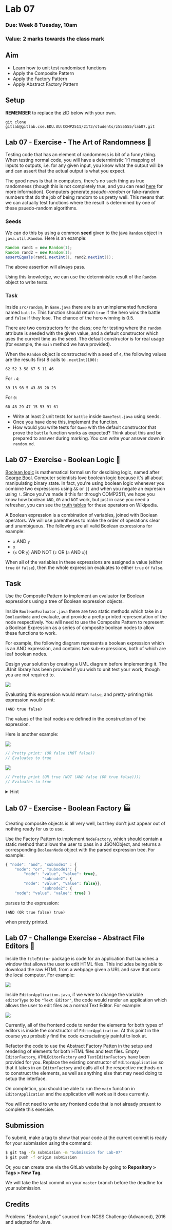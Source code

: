 # Lab 07

### Due: Week 8 Tuesday, 10am

### Value: 2 marks towards the class mark

## Aim

* Learn how to unit test randomised functions
* Apply the Composite Pattern
* Apply the Factory Pattern
* Apply Abstract Factory Pattern

## Setup

**REMEMBER** to replace the zID below with your own.

`git clone gitlab@gitlab.cse.EDU.AU:COMP2511/21T3/students/z555555/lab07.git`

## Lab 07 - Exercise - The Art of Randomness 🎲

Testing code that has an element of randomness is bit of a funny thing. When testing normal code, you will have a deterministic 1:1 mapping of inputs to outputs, i.e. for any given input, you know what the output will be and can assert that the actual output is what you expect. 

The good news is that in computers, there's no such thing as true randomness (though this is not completely true, and you can read [here](https://engineering.mit.edu/engage/ask-an-engineer/can-a-computer-generate-a-truly-random-number/) for more information). Computers generate *pseudo-random* or fake-random numbers that do the job of being random to us pretty well. This means that we can actually test functions where the result is determined by one of these psuedo-random algorithms. 

### Seeds

We can do this by using a common **seed** given to the java `Random` object in `java.util.Random`. Here is an example:

```java
Random rand1 = new Random(1);
Random rand2 = new Random(1);
assertEquals(rand1.nextInt(), rand2.nextInt());
```

The above assertion will always pass.

Using this knowledge, we can use the deterministic result of the `Random` object to write tests.

### Task

Inside `src/random`, in `Game.java` there are is an unimplemented functions named `battle`. This function should return `true` if the hero wins the battle and `false` if they lose. The chance of the hero winning is 0.5. 

There are two constructors for the class; one for testing where the `random` attribute is seeded with the given value, and a default constructor which uses the current time as the seed. The default constructor is for real usage (for example, the `main` method we have provided). 

When the `Random` object is constructed with a seed of `4`, the following values are the results first 8 calls to `.nextInt(100)`:

```
62 52 3 58 67 5 11 46
```

For `-4`:

```
39 13 98 5 43 89 20 23
```

For `0`:

```
60 48 29 47 15 53 91 61
```

* Write at least 2 unit tests for `battle` inside `GameTest.java` using seeds. 
* Once you have done this, implement the function.
* How would you write tests for `Game` with the default constructor that prove the `battle` function works as expected? Think about this and be prepared to answer during marking. You can write your answer down in `random.md`.

## Lab 07 - Exercise - Boolean Logic 🧠

[Boolean logic](https://en.wikipedia.org/wiki/Boolean_algebra) is mathematical formalism for descibing logic, named after [George Bool](https://en.wikipedia.org/wiki/George_Boole). Computer scientists love boolean logic because it's all about manipulating binary state. In fact, you're using boolean logic whenever you combine two expressions using `&&` or `||` and when you negate an expresion using `!`. Since you've made it this far through COMP2511, we hope you know how boolean `AND`, `OR` and `NOT` work, but just in case you need a refresher, you can see the [truth tables](https://en.wikipedia.org/wiki/Truth_table) for these operators on Wikipedia.

A Boolean expression is a combination of variables, joined with Boolean operators. We will use parentheses to make the order of operations clear and unambiguous. The following are all valid Boolean expressions for example:

* `x` AND `y`
* `x`
* (`x` OR `y`) AND NOT (`z` OR (`a` AND `x`))

When all of the variables in these expressions are assigned a value (either `true` or `false`), then the whole expression evaluates to either `true` or `false`. 

## Task

Use the Composite Pattern to implement an evaluator for Boolean expressions using a tree of Boolean expression objects. 

Inside `BooleanEvaluator.java` there are two static methods which take in a `BooleanNode` and evaluate, and provide a pretty-printed representation of the node respectively. You will need to use the Composite Pattern to represent a Boolean Expression as a series of composite boolean nodes to allow these functions to work.

For example, the following diagram represents a boolean expression which is an AND expression, and contains two sub-expressions, both of which are leaf boolean nodes. 

Design your solution by creating a UML diagram before implementing it. The JUnit library has been provided if you wish to unit test your work, though you are not required to.

<img src='imgs/img1.png'>

Evaluating this expression would return `false`, and pretty-printing this expression would print:

```
(AND true false)
```

The values of the leaf nodes are defined in the construction of the expression.

Here is another example:

<img src='imgs/img2.png'>

```java
// Pretty print: (OR false (NOT false))
// Evaluates to true
```

<img src='imgs/img3.png'>

```java
// Pretty print (OR true (NOT (AND false (OR true false))))
// Evaluates to true
```

<details>

<summary>Hint</summary>

You can have multiple composite types.

</details>

## Lab 07 - Exercise - Boolean Factory 🏭

Creating composite objects is all very well, but they don't just appear out of nothing ready for us to use. 

Use the Factory Pattern to implement `NodeFactory`, which should contain a static method that allows the user to pass in a JSONObject, and returns a corresponding `BooleanNode` object with the parsed expression tree. For example:

```javascript
{ "node": "and", "subnode1" : {
    "node": "or", "subnode1": {
        "node": "value", "value": true},
                "subnode2": {
        "node": "value", "value": false}},
                "subnode2": {
    "node": "value", "value": true} }
```

parses to the expression:

```
(AND (OR true false) true)
```

when pretty printed.

## Lab 07 - Challenge Exercise - Abstract File Editors 💾

Inside the `fileEditor` package is code for an application that launches a window that allows the user to edit HTML files. This includes being able to download the raw HTML from a webpage given a URL and save that onto the local computer. For example:

<img src='imgs/img4.png' />

Inside `EditorApplication.java`, if we were to change the variable `editorType` to be `"Text Editor"`, the code would render an application which allows the user to edit files as a normal Text Editor. For example:

<img src='imgs/img5.png' />

Currently, all of the frontend code to render the elements for both types of editors is inside the constructor of `EditorApplication`. At this point in the course you probably find the code excruciatingly painful to look at.

Refactor the code to use the Abstract Factory Patten in the setup and rendering of elements for both HTML files and text files. Empty `EditorFactory`, `HTMLEditorFactory` and `TextEditorFactory` have been provided for you. Replace the existing constructor of `EditorApplication` so that it takes in an `EditorFactory` and calls all of the respective methods on to construct the elements, as well as anything else that may need doing to setup the interface. 

On completion, you should be able to run the `main` function in `EditorApplication` and the application will work as it does currently.

You will not need to write any frontend code that is not already present to complete this exercise.


## Submission

To submit, make a tag to show that your code at the current commit is ready for your submission using the command:

```bash
$ git tag -fa submission -m "Submission for Lab-07"
$ git push -f origin submission
```

Or, you can create one via the GitLab website by going to **Repository > Tags > New Tag**.

We will take the last commit on your `master` branch before the deadline for your submission.

## Credits

Problems "Boolean Logic" sourced from NCSS Challenge (Advanced), 2016 and adapted for Java. 

